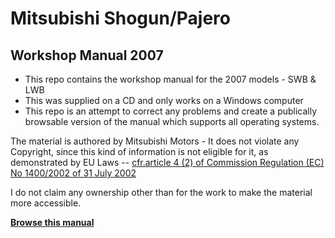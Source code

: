 # Mitsubishi Shogun/Pajero

## Workshop Manual 2007

- This repo contains the workshop manual for the 2007 models - SWB & LWB
- This was supplied on a CD and only works on a Windows computer
- This repo is an attempt to correct any problems and create a publically browsable version of the manual which supports all operating systems.

The material is authored by Mitsubishi Motors - It does not violate any Copyright, since this kind of information is not eligible for it, as demonstrated by EU Laws -- [cfr.article 4 (2) of Commission Regulation (EC) No 1400/2002 of 31 July 2002](http://www.aftermarket.ch/de/docsDownload/gvo-text_1400-2002_en.pdf)

I do not claim any ownership other than for the work to make the material more accessible.

**[Browse this manual](https://cdn.statically.io/gh/dvdsmpsn/mitsubish-shogun-pajero-workshop-manual-2007/95f0f483/index.html)**
